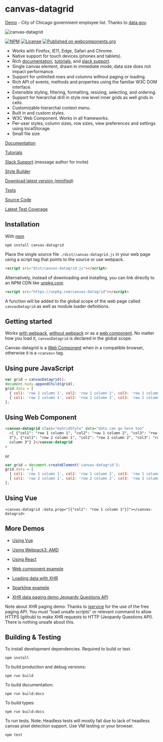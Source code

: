 # canvas-datagrid

[Demo](https://canvas-datagrid.js.org/demo.html) - City of Chicago government employee list. Thanks to [data.gov](https://www.data.gov/).

![canvas-datagrid](https://canvas-datagrid.js.org/images/datagrid1.png)

[![NPM](https://img.shields.io/npm/v/canvas-datagrid.svg)](https://www.npmjs.com/package/canvas-datagrid)
[![License](https://img.shields.io/badge/License-BSD%203--Clause-blue.svg)](https://opensource.org/licenses/BSD-3-Clause)
[![Published on webcomponents.org](https://img.shields.io/badge/webcomponents.org-published-blue.svg)](https://www.webcomponents.org/element/TonyGermaneri/canvas-datagrid)

- Works with Firefox, IE11, Edge, Safari and Chrome.
- Native support for touch devices (phones and tablets).
- Rich [documentation](https://canvas-datagrid.js.org/), [tutorials](https://canvas-datagrid.js.org/#tutorials), and [slack support](https://canvas-datagrid.slack.com/).
- Single canvas element, drawn in immediate mode, data size does not impact performance.
- Support for unlimited rows and columns without paging or loading.
- Rich API of events, methods and properties using the familiar W3C DOM interface.
- Extensible styling, filtering, formatting, resizing, selecting, and ordering.
- Support for hierarchal drill in style row level inner grids as well grids in cells.
- Customizable hierarchal context menu.
- Built in and custom styles.
- W3C Web Component. Works in all frameworks.
- Per-user styles, column sizes, row sizes, view preferences and settings using localStorage.
- Small file size

[Documentation](https://canvas-datagrid.js.org/)

[Tutorials](https://canvas-datagrid.js.org/#tutorials)

[Slack Support](https://canvas-datagrid.slack.com/) (message author for invite)

[Style Builder](https://canvas-datagrid.js.org/styleBuilder.html)

[Download latest version (minified)](https://canvas-datagrid.js.org/canvas-datagrid.js)

[Tests](https://canvas-datagrid.js.org/test/tests.html)

[Source Code](https://github.com/TonyGermaneri/canvas-datagrid)

[Latest Test Coverage](https://canvas-datagrid.js.org/build/report/lcov-report/index.html)

## Installation

With [npm](https://www.npmjs.com/package/canvas-datagrid)

```console
npm install canvas-datagrid
```

Place the single source file `./dist/canvas-datagrid.js` in your web page using a script tag that points to the source or use webpack.

```html
<script src="dist/canvas-datagrid.js"></script>
```

Alternatively, instead of downloading and installing, you can link directly to an NPM CDN like [unpkg.com](https://unpkg.com).

```html
<script src="https://unpkg.com/canvas-datagrid"></script>
```

A function will be added to the global scope of the web page called `canvasDatagrid` as well as module loader definitions.

## Getting started

Works [with webpack](https://canvas-datagrid.js.org/amdDemo.html), [without webpack](https://canvas-datagrid.js.org/demo.html) or as a [web component](https://canvas-datagrid.js.org/webcomponentDemo.html).
No matter how you load it, `canvasDatagrid` is declared in the global scope.

Canvas-datagrid is a [Web Component](https://www.webcomponents.org/element/TonyGermaneri/canvas-datagrid) when
in a compatible browser, otherwise it is a `<canvas>` tag.

## Using pure JavaScript

```js
var grid = canvasDatagrid();
document.body.appendChild(grid);
grid.data = [
  { col1: 'row 1 column 1', col2: 'row 1 column 2', col3: 'row 1 column 3' },
  { col1: 'row 2 column 1', col2: 'row 2 column 2', col3: 'row 2 column 3' },
];
```

## Using Web Component

<!--
```
<custom-element-demo>
  <template>
    <script src="https://canvas-datagrid.js.org/canvas-datagrid.debug.js"></script>
    <div style="height: 300px;"><next-code-block></next-code-block></div>
  </template>
</custom-element-demo>
```
-->

```html
<canvas-datagrid class="myGridStyle" data="data can go here too"
  >[ {"col1": "row 1 column 1", "col2": "row 1 column 2", "col3": "row 1 column
  3"}, {"col1": "row 2 column 1", "col2": "row 2 column 2", "col3": "row 2
  column 3"} ]</canvas-datagrid
>
```

or

```js
var grid = document.createElement('canvas-datagrid');
grid.data = [
  { col1: 'row 1 column 1', col2: 'row 1 column 2', col3: 'row 1 column 3' },
  { col1: 'row 2 column 1', col2: 'row 2 column 2', col3: 'row 2 column 3' },
];
```

## Using Vue

```vue
<canvas-datagrid :data.prop="[{"col1": "row 1 column 1"}]"></canvas-datagrid>
```

## More Demos

- [Using Vue](https://canvas-datagrid.js.org/vueExample.html)

- [Using Webpack3: AMD](https://canvas-datagrid.js.org/amdDemo.html)

- [Using React](https://canvas-datagrid.js.org/reactExample.html)

- [Web component example](https://canvas-datagrid.js.org/webcomponentDemo.html)

- [Loading data with XHR](https://canvas-datagrid.js.org/demo.html)

- [Sparkline example](https://canvas-datagrid.js.org/sparklineDemo.html)

- [XHR data paging demo Jeopardy Questions API](https://canvas-datagrid.js.org/xhrPagingDemo.html)

Note about XHR paging demo: Thanks to [jservice](http://jservice.io/) for the use of the free paging API. You must "load unsafe scripts" or relevant command to allow HTTPS (github) to make XHR requests to HTTP (Jeopardy Questions API). There is nothing unsafe about this.

## Building & Testing

To install development dependencies. Required to build or test.

    npm install

To build production and debug versions:

    npm run build

To build documentation:

    npm run build:docs

To build types:

    npm run build:docs

To run tests. Note: Headless tests will mostly fail due to lack of headless canvas pixel detection support. Use VM testing or your browser.

    npm test
